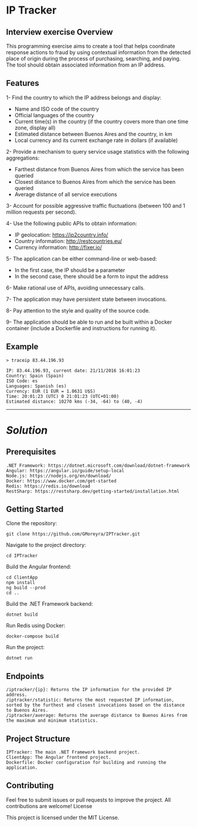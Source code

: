 # IP Tracker

## Interview exercise Overview

This programming exercise aims to create a tool that helps coordinate response actions to fraud by using contextual information from the detected place of origin during the process of purchasing, searching, and paying. The tool should obtain associated information from an IP address.

## Features

1- Find the country to which the IP address belongs and display:
* Name and ISO code of the country
* Official languages of the country
* Current time(s) in the country (if the country covers more than one time zone, display all)
* Estimated distance between Buenos Aires and the country, in km
* Local currency and its current exchange rate in dollars (if available)

2- Provide a mechanism to query service usage statistics with the following aggregations:
* Farthest distance from Buenos Aires from which the service has been queried
* Closest distance to Buenos Aires from which the service has been queried
* Average distance of all service executions

3- Account for possible aggressive traffic fluctuations (between 100 and 1 million requests per second).

4- Use the following public APIs to obtain information:
* IP geolocation: https://ip2country.info/
* Country information: http://restcountries.eu/
* Currency information: http://fixer.io/

5- The application can be either command-line or web-based:
* In the first case, the IP should be a parameter
* In the second case, there should be a form to input the address

6- Make rational use of APIs, avoiding unnecessary calls.

7- The application may have persistent state between invocations.

8- Pay attention to the style and quality of the source code.

9- The application should be able to run and be built within a Docker container (include a Dockerfile and instructions for running it).

## Example

    > traceip 83.44.196.93

    IP: 83.44.196.93, current date: 21/11/2016 16:01:23
    Country: Spain (Spain)
    ISO Code: es
    Languages: Spanish (es)
    Currency: EUR (1 EUR = 1.0631 U$S)
    Time: 20:01:23 (UTC) 0 21:01:23 (UTC+01:00)
    Estimated distance: 10270 kms (-34, -64) to (40, -4)

--- 

# *Solution*

## Prerequisites

    .NET Framework: https://dotnet.microsoft.com/download/dotnet-framework
    Angular: https://angular.io/guide/setup-local
    Node.js: https://nodejs.org/en/download/
    Docker: https://www.docker.com/get-started
    Redis: https://redis.io/download
    RestSharp: https://restsharp.dev/getting-started/installation.html

## Getting Started

   Clone the repository:

    git clone https://github.com/GMoreyra/IPTracker.git

   Navigate to the project directory:

    cd IPTracker

   Build the Angular frontend:

    cd ClientApp
    npm install
    ng build --prod
    cd ..

   Build the .NET Framework backend:

    dotnet build

   Run Redis using Docker:

    docker-compose build

   Run the project:

    dotnet run

## Endpoints

    /iptracker/{ip}: Returns the IP information for the provided IP address.
    /iptracker/statistic: Returns the most requested IP information, sorted by the furthest and closest invocations based on the distance to Buenos Aires.
    /iptracker/average: Returns the average distance to Buenos Aires from the maximum and minimum statistics.

## Project Structure

    IPTracker: The main .NET Framework backend project.
    ClientApp: The Angular frontend project.
    Dockerfile: Docker configuration for building and running the application.

## Contributing

Feel free to submit issues or pull requests to improve the project. All contributions are welcome!
License

This project is licensed under the MIT License.
